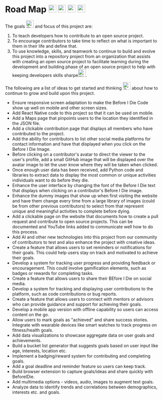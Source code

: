 # Road Map <img src="https://raw.githubusercontent.com/Tarikul-Islam-Anik/Animated-Fluent-Emojis/master/Emojis/Travel%20and%20places/Automobile.png" alt="Automobile" width="25" height="25" /> <img src="https://raw.githubusercontent.com/Tarikul-Islam-Anik/Animated-Fluent-Emojis/master/Emojis/Travel%20and%20places/Auto%20Rickshaw.png" alt="Auto Rickshaw" width="25" height="25" /> <img src="https://raw.githubusercontent.com/Tarikul-Islam-Anik/Animated-Fluent-Emojis/master/Emojis/Travel%20and%20places/Bus.png" alt="Bus" width="25" height="25" /> <img src="https://raw.githubusercontent.com/Tarikul-Islam-Anik/Animated-Fluent-Emojis/master/Emojis/Travel%20and%20places/World%20Map.png" alt="World Map" width="25" height="25" />

The goals <img src="https://raw.githubusercontent.com/Tarikul-Islam-Anik/Animated-Fluent-Emojis/master/Emojis/Smilies/Star-Struck.png" alt="Star-Struck" width="25" height="25" /> and focus of this project are:
1. To teach developers how to contribute to an open source project.
2. To encourage contributors to take time to reflect on what is important to them in their life and define that.
3. To use knowledge, skills, and teamwork to continue to build and evolve this project into a repository project from an organization that assists with creating an open source project to facilitate learning during the development and building phase of an open source project to help with keeping developers skills sharpe<img src="https://raw.githubusercontent.com/Tarikul-Islam-Anik/Animated-Fluent-Emojis/master/Emojis/Food/Kitchen%20Knife.png" alt="Kitchen Knife" width="25" height="25" />.

The following are a list of ideas to get started and thinking <img src="https://raw.githubusercontent.com/Tarikul-Islam-Anik/Animated-Fluent-Emojis/master/Emojis/Animals/Owl.png" alt="Owl" width="25" height="25" /> about how to continue to grow and build upon this project.


- Ensure responsive screen adaptation to make the Before I Die Code show up well on mobile and other screen sizes.
- Add React Native code to this project so that it can be used on mobile.
- Add a Maps page that pinpoints users to the location they identified in the JSON file.
- Add a clickable contribution page that displays all members who have contributed to the project.
- Add the ability for contributors to list other social media platforms for contact information and have that displayed when you click on the Before I Die Image.
- Before clicking on a contributor's avatar to direct the viewer to the user's profile, add a small GitHub image that will be displayed over the avatar image to let the user know where they will be taken when clicked.
- Once enough user data has been received, add Python code and libraries to extract data to display the most common or unique activities individuals want to do before they die.
- Enhance the user interface by changing the font of the Before I Die text that displays when clicking on a contributor's Before I Die image.
- Enhance the dummy images that show up when first visiting the website and have them change every time from a large library of images (could be from other previous contributors) to select from that represent unique and meaningful activities to complete before dying.
- Add a clickable page on the website that documents how to create a pull request and contribute to open source projects. This can be documented and YouTube links added to communicate well how to do this process.
- Add AI and other new technologies into this project from our community of contributors to test and also enhance the project with creative ideas.
- Create a feature that allows users to set reminders or notifications for their goals. This could help users stay on track and motivated to achieve their goals.
- Develop a system for tracking user progress and providing feedback or encouragement. This could involve gamification elements, such as badges or rewards for completing tasks.
- Create a feature that allows users to share their BEfore I Die on social media.
- Develop a system for tracking and displaying user contributions to the platform, such as code contributions or bug reports.
- Create a feature that allows users to connect with mentors or advisors who can provide guidance and support for achieving their goals.
- Develop a mobile app version with offline capability so users can access content on the go.
- Allow users to mark goals as "achieved" and share success stories.
Integrate with wearable devices like smart watches to track progress on fitness/health goals.
- Add data visualizations to showcase aggregate data on user goals and achievements.
- Build a bucket list generator that suggests goals based on user input like age, interests, location etc.
- Implement a badging/reward system for contributing and completing goals.
- Add a goal deadline and reminder feature so users can keep track.
- Build browser extension to capture goals/ideas and share quickly with BeforeIDie.
- Add multimedia options - videos, audio, images to augment text goals.
- Analyze data to identify trends and correlations between demographics, interests etc. and goals.
